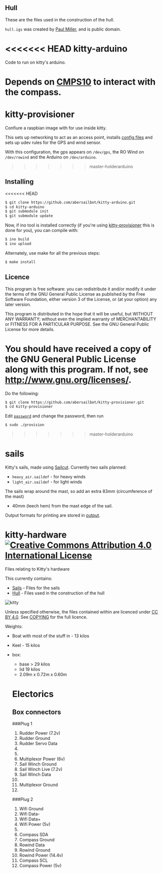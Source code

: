 Hull
----

These are the files used in the construction of the hull.

`hull.igs` was created by [Paul
Miller](http://www.usna.edu/Users/naome/phmiller/), and is public domain.

<<<<<<< HEAD
kitty-arduino
=============

Code to run on kitty's arduino.

Depends on [CMPS10](https://github.com/kragniz/CMPS10) to interact with the
compass.
=======
kitty-provisioner
=================

Confiure a raspbian image with for use inside kitty.

This sets up networking to act as an access point, installs [config
files](https://github.com/kragniz/dot-files) and sets up udev rules for the GPS
and wind sensor.

With this configuration, the gps appears on `/dev/gps`, the RO Wind on
`/dev/rowind` and the Arduino on `/dev/arduino`.
>>>>>>> master-holderarduino

Installing
----------

<<<<<<< HEAD
```bash
$ git clone https://github.com/abersailbot/kitty-arduino.git
$ cd kitty-arduino
$ git submodule init
$ git submodule update
```

Now, if ino tool is installed correctly (if you're using
[kitty-provisioner](https://github.com/abersailbot/kitty-provisioner) this is
done for you), you can compile with:

```bash
$ ino build
$ ino upload
```

Alternately, use make for all the previous steps:

```bash
$ make install
```

Licence
-------

This program is free software: you can redistribute it and/or modify it under
the terms of the GNU General Public License as published by the Free Software
Foundation, either version 3 of the License, or (at your option) any later
version.

This program is distributed in the hope that it will be useful, but WITHOUT ANY
WARRANTY; without even the implied warranty of MERCHANTABILITY or FITNESS FOR A
PARTICULAR PURPOSE.  See the GNU General Public License for more details.

You should have received a copy of the GNU General Public License along with
this program.  If not, see <http://www.gnu.org/licenses/>.
=======
Do the following:

```bash
$ git clone https://github.com/abersailbot/kitty-provisioner.git
$ cd kitty-provisioner
```

Edit [`password`](password) and change the password, then run

```bash
$ sudo ./provision
```
>>>>>>> master-holderarduino

sails
=====

Kitty's sails, made using [Sailcut](http://www.sailcut.com/). Currently two sails planned:

  * `heavy_air.saildef` - for heavy winds
  * `light_air.saildef` - for light winds

The sails wrap around the mast, so add an extra 83mm (circumference of the mast)
+ 40mm (leech hem) from the mast edge of the sail.

Output formats for printing are stored in [output](output).

kitty-hardware [![Creative Commons Attribution 4.0 International License](http://i.creativecommons.org/l/by/4.0/88x31.png)](http://creativecommons.org/licenses/by/4.0/)
===================================================================================================================================================================

Files relating to Kitty's hardware

This currently contains:

  * [Sails](sails) - Files for the sails
  * [Hull](hull) - Files used in the construction of the hull

![kitty](https://raw.githubusercontent.com/abersailbot/kitty-cad/master/kitty.png)

Unless specified otherwise, the files contained within are licenced under [CC BY
4.0](http://creativecommons.org/licenses/by/4.0/). See [COPYING](COPYING) for
the full licence.

Weights:
  * Boat with most of the stuff in - 13 kilos
  * Keel - 15 kilos

  * box:
    * base > 29 kilos
    * lid 19 kilos
    * 2.09m x 0.72m x 0.60m

    Electorics
    ==========


    Box connectors
    --------------

    ###Plug 1
      1. Rudder Power (7.2v)
      2. Rudder Ground
      3. Rudder Servo Data
      4.
      5.
      6. Multiplexor Power (6v)
      7. Sail Winch Ground
      8. Sail Winch Live (7.2v)
      9. Sail Winch Data
      10.
      11. Multiplexor Ground
      12.

    ###Plug 2
      1. Wifi Ground
      2. Wifi Data-
      3. Wifi Data+
      4. Wifi Power (5v)
      5.
      6. Compass SDA
      7. Compass Ground
      8. Rowind Data
      9. Rowind Ground
      10. Rowind Power (14.4v)
      11. Compass SCL
      12. Compass Power (5v)
